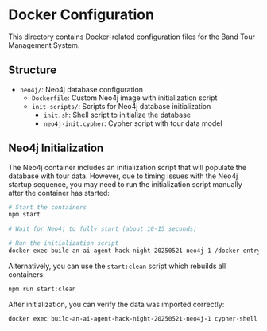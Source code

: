 # Docker Configuration

This directory contains Docker-related configuration files for the Band Tour Management System.

## Structure

- `neo4j/`: Neo4j database configuration
  - `Dockerfile`: Custom Neo4j image with initialization script
  - `init-scripts/`: Scripts for Neo4j database initialization
    - `init.sh`: Shell script to initialize the database
    - `neo4j-init.cypher`: Cypher script with tour data model

## Neo4j Initialization

The Neo4j container includes an initialization script that will populate the database with tour data. However, due to timing issues with the Neo4j startup sequence, you may need to run the initialization script manually after the container has started:

```bash
# Start the containers
npm start

# Wait for Neo4j to fully start (about 10-15 seconds)

# Run the initialization script
docker exec build-an-ai-agent-hack-night-20250521-neo4j-1 /docker-entrypoint.d/20-init-db.sh
```

Alternatively, you can use the `start:clean` script which rebuilds all containers:

```bash
npm run start:clean
```

After initialization, you can verify the data was imported correctly:

```bash
docker exec build-an-ai-agent-hack-night-20250521-neo4j-1 cypher-shell -u neo4j -p bandtour2025 "MATCH (b:Band) RETURN b"
```
